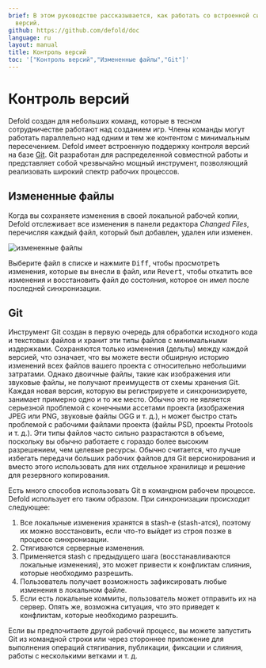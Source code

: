 ```yaml
---
brief: В этом руководстве рассказывается, как работать со встроенной системой контроля
  версий.
github: https://github.com/defold/doc
language: ru
layout: manual
title: Контроль версий
toc: '["Контроль версий","Измененные файлы","Git"]'
---
```


# Контроль версий

Defold создан для небольших команд, которые в тесном сотрудничестве работают над созданием игр. Члены команды могут работать параллельно над одним и тем же контентом с минимальным пересечением. Defold имеет встроенную поддержку контроля версий на базе [Git](https://git-scm.com). Git разработан для распределенной совместной работы и представляет собой чрезвычайно мощный инструмент, позволяющий реализовать широкий спектр рабочих процессов. 

## Измененные файлы 

Когда вы сохраняете изменения в своей локальной рабочей копии, Defold отслеживает все изменения в панели редактора *Changed Files*, перечисляя каждый файл, который был добавлен, удален или изменен.

![измененные файлы](/manuals/images/workflow/changed_files.png)

Выберите файл в списке и нажмите <kbd>Diff</kbd>, чтобы просмотреть изменения, которые вы внесли в файл, или <kbd>Revert</kbd>, чтобы откатить все изменения и восстановить файл до состояния, которое он имел после последней синхронизации. 

## Git

Инструмент Git создан в первую очередь для обработки исходного кода и текстовых файлов и хранит эти типы файлов с минимальными издержками. Сохраняются только изменения (дельты) между каждой версией, что означает, что вы можете вести обширную историю изменений всех файлов вашего проекта с относительно небольшими затратами. Однако двоичные файлы, такие как изображения или звуковые файлы, не получают преимуществ от схемы хранения Git. Каждая новая версия, которую вы регистрируете и синхронизируете, занимает примерно одно и то же место. Обычно это не является серьезной проблемой с конечными ассетами проекта (изображения JPEG или PNG, звуковые файлы OGG и т. д.), н может быстро стать проблемой с рабочими файлами проекта (файлы PSD, проекты Protools и т. д.). Эти типы файлов часто сильно разрастаются в объеме, поскольку вы обычно работаете с гораздо более высоким разрешением, чем целевые ресурсы. Обычно считается, что лучше избегать передачи больших рабочих файлов для Git версионирования и вместо этого использовать для них отдельное хранилище и решение для резервного копирования.

Есть много способов использовать Git в командном рабочем процессе. Defold использует его таким образом. При синхронизации происходит следующее: 

1. Все локальные изменения хранятся в stash-е (stash-атся), поэтому их можно восстановить, если что-то выйдет из строя позже в процессе синхронизации.
2. Стягиваются серверные изменения.
3. Применяется stash с предыдущего шага (восстанавливаются локальные изменения), это может привести к конфликтам слияния, которые необходимо разрешить.
4. Пользователь получает возможность зафиксировать любые изменения в локальном файле.
5. Если есть локальные коммиты, пользователь может отправить их на сервер. Опять же, возможна ситуация, что это приведет к конфликтам, которые необходимо разрешить. 

Если вы предпочитаете другой рабочий процесс, вы можете запустить Git из командной строки или через стороннее приложение для выполнения операций стягивания, публикации, фиксации и слияния, работы с несколькими ветками и т. д.